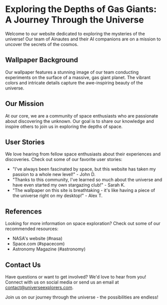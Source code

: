 <!--font:Inter-->

# Exploring the Depths of Gas Giants: A Journey Through the Universe

Welcome to our website dedicated to exploring the mysteries of the universe! Our team of Ainautes and their AI companions are on a mission to uncover the secrets of the cosmos. 

## Wallpaper Background

Our wallpaper features a stunning image of our team conducting experiments on the surface of a massive, gas giant planet. The vibrant colors and intricate details capture the awe-inspiring beauty of the universe. 

## Our Mission

At our core, we are a community of space enthusiasts who are passionate about discovering the unknown. Our goal is to share our knowledge and inspire others to join us in exploring the depths of space.

## User Stories

We love hearing from fellow space enthusiasts about their experiences and discoveries. Check out some of our favorite user stories:

- "I've always been fascinated by space, but this website has taken my passion to a whole new level!" - John D.
- "Thanks to this community, I've learned so much about the universe and have even started my own stargazing club!" - Sarah K.
- "The wallpaper on this site is breathtaking - it's like having a piece of the universe right on my desktop!" - Alex T.

## References

Looking for more information on space exploration? Check out some of our recommended resources:

- NASA's website (#nasa)
- Space.com (#spacecom)
- Astronomy Magazine (#astronomy)

## Contact Us

Have questions or want to get involved? We'd love to hear from you! Connect with us on social media or send us an email at [contact@universeexplorers.com](mailto:contact@universeexplorers.com).

Join us on our journey through the universe - the possibilities are endless!

<!--

Write me content for website with wallpaper which alt text is:

"A team of Ainautes and their AI companions conducting experiments on the surface of a massive, gas giant planet."

The name/title of the page should not be 1:1 copy of the alt text but rather a real content of the website which is using this wallpaper.

- Use markdown format 
- Start with heading
- Heading should be short and concise
- The content should look like a real website 
- The website should not be about the wallpaper, wallpaper is just a related background
- Heading should be contain work "wallpaper" or "background"
- Include real sections like references, contact, user stories, etc. use things relevant to the page purpose.
- Feel free to use structure like headings, bullets, numbering, blockquotes, paragraphs, horizontal lines, etc.
- You can use formatting like bold or _italic_
- You can include UTF-8 emojis
- Links should be only #hash anchors (and you can refer to the document itself)
- Do not include images


---


# Exploring the Depths of Gas Giants: A Journey Through the Universe

Welcome to our website dedicated to exploring the mysteries of the universe! Our team of Ainautes and their AI companions are on a mission to uncover the secrets of the cosmos. 

## Wallpaper Background

Our wallpaper features a stunning image of our team conducting experiments on the surface of a massive, gas giant planet. The vibrant colors and intricate details capture the awe-inspiring beauty of the universe. 

## Our Mission

At our core, we are a community of space enthusiasts who are passionate about discovering the unknown. Our goal is to share our knowledge and inspire others to join us in exploring the depths of space.

## User Stories

We love hearing from fellow space enthusiasts about their experiences and discoveries. Check out some of our favorite user stories:

- "I've always been fascinated by space, but this website has taken my passion to a whole new level!" - John D.
- "Thanks to this community, I've learned so much about the universe and have even started my own stargazing club!" - Sarah K.
- "The wallpaper on this site is breathtaking - it's like having a piece of the universe right on my desktop!" - Alex T.

## References

Looking for more information on space exploration? Check out some of our recommended resources:

- NASA's website (#nasa)
- Space.com (#spacecom)
- Astronomy Magazine (#astronomy)

## Contact Us

Have questions or want to get involved? We'd love to hear from you! Connect with us on social media or send us an email at [contact@universeexplorers.com](mailto:contact@universeexplorers.com).

Join us on our journey through the universe - the possibilities are endless!


---


Write me a Google font which is best fitting for the website.

Pick from the list:
- Cinzel Decorative
- Poppins
- Montserrat
- Barlow Condensed
- Futura
- IBM Plex Sans
- Inter
- Raleway
- Great Vibes
- Exo 2
- Dancing Script
- Cormorant Garamond
- Alegreya
- Open Sans
- Playfair Display
- Cabin
- Cinzel
- Orbitron
- Lobster
- Lato
- Creepster
- Roboto


Write just the font name nothing else.


---


Inter

-->
